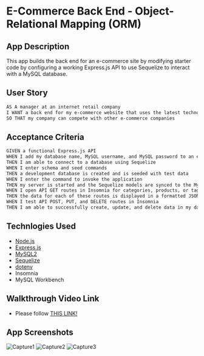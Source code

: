 # E-Commerce Back End - Object-Relational Mapping (ORM)

## App Description

This app builds the back end for an e-commerce site by modifying starter code by configuring a working Express.js API to use Sequelize to interact with a MySQL database.

## User Story

```md
AS A manager at an internet retail company
I WANT a back end for my e-commerce website that uses the latest technologies
SO THAT my company can compete with other e-commerce companies
```

## Acceptance Criteria

```md
GIVEN a functional Express.js API
WHEN I add my database name, MySQL username, and MySQL password to an environment variable file
THEN I am able to connect to a database using Sequelize
WHEN I enter schema and seed commands
THEN a development database is created and is seeded with test data
WHEN I enter the command to invoke the application
THEN my server is started and the Sequelize models are synced to the MySQL database
WHEN I open API GET routes in Insomnia for categories, products, or tags
THEN the data for each of these routes is displayed in a formatted JSON
WHEN I test API POST, PUT, and DELETE routes in Insomnia
THEN I am able to successfully create, update, and delete data in my database
```

## Technlogies Used

- [Node.js](https://nodejs.org/en/)
- [Express.js](https://expressjs.com/)
- [MySQL2](https://www.npmjs.com/package/mysql2)
- [Sequelize](https://www.npmjs.com/package/sequelize) 
- [dotenv](https://www.npmjs.com/package/dotenv) 
- Insomnia
- MySQL Workbench 

## Walkthrough Video Link

- Please follow [THIS LINK!](https://www.loom.com/share/966a1a04ab0f49659c1fa0ae3778a471)

## App Screenshots

![Capture1](./utils/public/images/Capture1.PNG)
![Capture2](./utils/public/images/Capture2.PNG)
![Capture3](./utils/public/images/Capture3.PNG)
